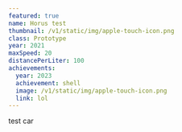 ```yaml
---
featured: true
name: Horus test
thumbnail: /v1/static/img/apple-touch-icon.png
class: Prototype
year: 2021
maxSpeed: 20
distancePerLiter: 100
achievements:
  year: 2023
  achievement: shell
  image: /v1/static/img/apple-touch-icon.png
  link: lol
---
```

test car